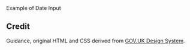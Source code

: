 <ExampleContainer>
    <ExampleHeading>Example of Date Input</ExampleHeading>
    <Example>
        <DateInput />
        <DateInputWithErrors />
    </Example>
</ExampleContainer>

## Credit

Guidance, original HTML and CSS derived from [GOV.UK Design System](https://github.com/alphagov/govuk-frontend).
